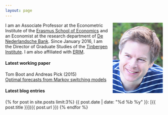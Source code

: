 ```yaml
---
layout: page
---  
```


<img src="/pics/And.png" style="float:right;margin:0 0px 0px 10px">

I am an Associate Professor at the Econometric Institute of the [Erasmus School of Economics](http://www.eur.nl/ese) and an Economist at the research department of [De Nederlandsche Bank](http://www.dnb.nl). Since January 2016, I am the Director of Graduate Studies of the [Tinbergen Institute](http://www.tinbergen.nl). I am also affiliated with [ERIM](http://www.erim.eur.nl).

#### Latest working paper

Tom Boot and Andreas Pick  (2015)  
[Optimal forecasts from Markov switching models](/papers/Boot_Pick_2015_Optimal_Weights.pdf)
       
#### Latest blog entries

 {% for post in site.posts limit:3%}
 {{ post.date | date: "%d %b %y" }}:
 [{{ post.title }}]({{ post.url }})
 {% endfor %}
